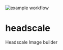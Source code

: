 ![example workflow](https://github.com/harrykodden/headscale/actions/workflows/image.yml/badge.svg)

# headscale

Headscale Image builder
